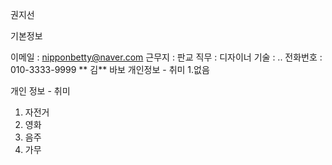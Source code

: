 권지선

기본정보

이메일 :  nipponbetty@naver.com
근무지 :  판교
직무 : 디자이너
기술 : .. 
전화번호 : 010-3333-9999
** 김** 바보
개인정보 - 취미
1.없음

개인 정보 - 취미
1. 자전거
2. 영화
3. 음주
4. 가무


